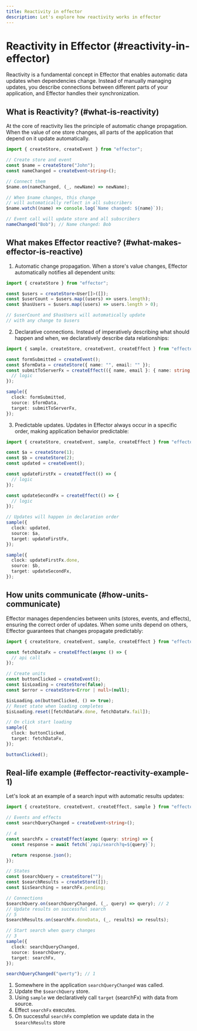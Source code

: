 ```yaml
---
title: Reactivity in effector
description: Let's explore how reactivity works in effector
---
```


# Reactivity in Effector (#reactivity-in-effector)

Reactivity is a fundamental concept in Effector that enables automatic data updates when dependencies change. Instead of manually managing updates, you describe connections between different parts of your application, and Effector handles their synchronization.

## What is Reactivity? (#what-is-reactivity)

At the core of reactivity lies the principle of automatic change propagation. When the value of one store changes, all parts of the application that depend on it update automatically.

```ts
import { createStore, createEvent } from "effector";

// Create store and event
const $name = createStore("John");
const nameChanged = createEvent<string>();

// Connect them
$name.on(nameChanged, (_, newName) => newName);

// When $name changes, this change
// will automatically reflect in all subscribers
$name.watch((name) => console.log(`Name changed: ${name}`));

// Event call will update store and all subscribers
nameChanged("Bob"); // Name changed: Bob
```

## What makes Effector reactive? (#what-makes-effector-is-reactive)

1. Automatic change propagation. When a store's value changes, Effector automatically notifies all dependent units:

```ts
import { createStore } from "effector";

const $users = createStore<User[]>([]);
const $userCount = $users.map((users) => users.length);
const $hasUsers = $users.map((users) => users.length > 0);

// $userCount and $hasUsers will automatically update
// with any change to $users
```

2. Declarative connections. Instead of imperatively describing what should happen and when, we declaratively describe data relationships:

```ts
import { sample, createStore, createEvent, createEffect } from "effector";

const formSubmitted = createEvent();
const $formData = createStore({ name: "", email: "" });
const submitToServerFx = createEffect(({ name, email }: { name: string; email: string }) => {
  // logic
});

sample({
  clock: formSubmitted,
  source: $formData,
  target: submitToServerFx,
});
```

3. Predictable updates. Updates in Effector always occur in a specific order, making application behavior predictable:

```ts
import { createStore, createEvent, sample, createEffect } from "effector";

const $a = createStore(1);
const $b = createStore(2);
const updated = createEvent();

const updateFirstFx = createEffect(() => {
  // logic
});

const updateSecondFx = createEffect(() => {
  // logic
});

// Updates will happen in declaration order
sample({
  clock: updated,
  source: $a,
  target: updateFirstFx,
});

sample({
  clock: updateFirstFx.done,
  source: $b,
  target: updateSecondFx,
});
```

## How units communicate (#how-units-communicate)

Effector manages dependencies between units (stores, events, and effects), ensuring the correct order of updates. When some units depend on others, Effector guarantees that changes propagate predictably:

```ts
import { createStore, createEvent, sample, createEffect } from "effector";

const fetchDataFx = createEffect(async () => {
  // api call
});

// Create units
const buttonClicked = createEvent();
const $isLoading = createStore(false);
const $error = createStore<Error | null>(null);

$isLoading.on(buttonClicked, () => true);
// Reset state when loading completes
$isLoading.reset([fetchDataFx.done, fetchDataFx.fail]);

// On click start loading
sample({
  clock: buttonClicked,
  target: fetchDataFx,
});

buttonClicked();
```

## Real-life example (#effector-reactivity-example-1)

Let's look at an example of a search input with automatic results updates:

```ts
import { createStore, createEvent, createEffect, sample } from "effector";

// Events and effects
const searchQueryChanged = createEvent<string>();

// 4
const searchFx = createEffect(async (query: string) => {
  const response = await fetch(`/api/search?q=${query}`);

  return response.json();
});

// States
const $searchQuery = createStore("");
const $searchResults = createStore([]);
const $isSearching = searchFx.pending;

// Connections
$searchQuery.on(searchQueryChanged, (_, query) => query); // 2
// Update results on successful search
// 5
$searchResults.on(searchFx.doneData, (_, results) => results);

// Start search when query changes
// 3
sample({
  clock: searchQueryChanged,
  source: $searchQuery,
  target: searchFx,
});

searchQueryChanged("qwerty"); // 1
```

1. Somewhere in the application `searchQueryChanged` was called.
2. Update the `$searchQuery` store.
3. Using `sample` we declaratively call `target` (searchFx) with data from source.
4. Effect `searchFx` executes.
5. On successful `searchFx` completion we update data in the `$searchResults` store
